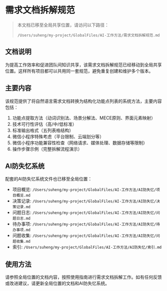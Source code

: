 # 需求文档拆解规范

> 本文档已移至全局共享位置，请访问以下路径：
>
> `/Users/suheng/my-project/GlobalFiles/AI-工作方法/需求文档拆解规范.md`

## 文档说明

为提高工作效率和促进团队间知识共享，该需求文档拆解规范已经移动到全局共享位置。这样所有项目都可以共用同一套规范，避免重复创建和维护多个版本。

## 主要内容

该规范提供了将自然语言需求文档转换为结构化功能点列表的系统方法，主要内容包括：

1. 功能点提取方法（动词识别法、场景分解法、MECE原则、界面元素映射）
2. 技术可行性评估（高/中/低标准）
3. 标准输出格式（五列表格结构）
4. 微信小程序特殊考虑（平台限制、云端划分等）
5. 微信小程序功能兼容性检查（网络请求、媒体处理、数据存储等限制）
6. 操作步骤示例（完整拆解流程演示）

## AI防失忆系统

配套的AI防失忆系统文件也已移至全局位置：

- 项目概览: `/Users/suheng/my-project/GlobalFiles/AI-工作方法/AI防失忆/项目概览.md`
- 决策记录: `/Users/suheng/my-project/GlobalFiles/AI-工作方法/AI防失忆/决策记录.md`
- 问题日志: `/Users/suheng/my-project/GlobalFiles/AI-工作方法/AI防失忆/问题日志.md`
- 待办事项: `/Users/suheng/my-project/GlobalFiles/AI-工作方法/AI防失忆/待办事项.md`
- 问题收集: `/Users/suheng/my-project/GlobalFiles/AI-工作方法/AI防失忆/问题收集.md`
- 索引: `/Users/suheng/my-project/GlobalFiles/AI-工作方法/AI防失忆/索引.md`

## 使用方法

请参照全局位置的文档内容，按照使用指南进行需求文档拆解工作。如有任何反馈或改进建议，请更新全局位置的文档和AI防失忆系统。 